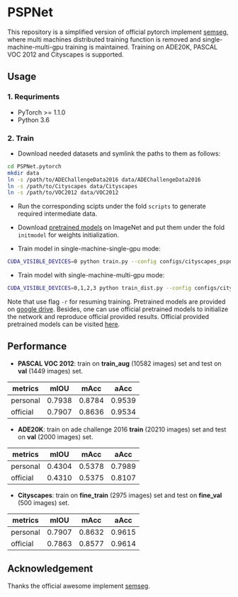 # PSPNet

This repository is a simplified version of official pytorch implement [semseg](https://github.com/hszhao/semseg), where multi machines distributed training function is removed and single-machine-multi-gpu training is maintained. Training on ADE20K, PASCAL VOC 2012 and Cityscapes is supported.

## Usage

### 1. Requriments

- PyTorch >= 1.1.0
- Python 3.6

### 2. Train

- Download needed datasets and symlink the paths to them as follows:
```bash
cd PSPNet.pytorch
mkdir data
ln -s /path/to/ADEChallengeData2016 data/ADEChallengeData2016
ln -s /path/to/Cityscapes data/Cityscapes
ln -s /path/to/VOC2012 data/VOC2012
```

- Run the corresponding scipts under the fold `scripts` to generate required intermediate data.

- Download [pretrained models](https://drive.google.com/drive/folders/15wx9vOM0euyizq-M1uINgN0_wjVRf9J3) on ImageNet and put them under the fold `initmodel` for weights initialization.

- Train model in single-machine-single-gpu mode:
```bash
CUDA_VISIBLE_DEVICES=0 python train.py --config configs/cityscapes_pspnet101.yaml
```

- Train model with single-machine-multi-gpu mode:
```bash
CUDA_VISIBLE_DEVICES=0,1,2,3 python train_dist.py --config configs/cityscapes_pspnet101.yaml
```
Note that use flag `-r` for resuming training. Pretrained models are provided on [google drive](https://drive.google.com/drive/folders/1EnMH50ZkGHbw9acXdwNp5-IhQ6OKOhaA?usp=sharing). Besides, one can use official pretrained models to initialize the network and reproduce official provided results. Official provided pretrained models can be visited [here](https://drive.google.com/drive/folders/15wx9vOM0euyizq-M1uINgN0_wjVRf9J3).

## Performance

- **PASCAL VOC 2012**: train on **train_aug** (10582 images) set and test on **val** (1449 images) set.

| metrics  |  mIOU  |  mAcc  |  aAcc  |
| -------- | ------ | ------ | ------ |
| personal | 0.7938 | 0.8784 | 0.9539 |
| official | 0.7907 | 0.8636 | 0.9534 |

- **ADE20K**: train on ade challenge 2016 **train** (20210 images) set and test on **val** (2000 images) set.

| metrics  |  mIOU  |  mAcc  |  aAcc  |
| -------- | ------ | ------ | ------ |
| personal | 0.4304 | 0.5378 | 0.7989 |
| official | 0.4310 | 0.5375 | 0.8107 |

- **Cityscapes**: train on **fine_train** (2975 images) set and test on **fine_val** (500 images) set.

| metrics  |  mIOU  |  mAcc  |  aAcc  |
| -------- | ------ | ------ | ------ |
| personal | 0.7907 | 0.8632 | 0.9615 |
| official | 0.7863 | 0.8577 | 0.9614 |

## Acknowledgement

Thanks the official awesome implement [semseg](https://github.com/hszhao/semseg).